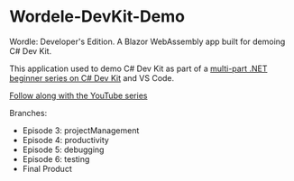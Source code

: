 # Wordele-DevKit-Demo

Wordle: Developer's Edition. A Blazor WebAssembly app built for demoing C# Dev Kit.

This application used to demo C# Dev Kit as part of a [multi-part .NET beginner series on C# Dev Kit](https://github.com/dotnet/beginner-series/tree/main/VS%20Code%20and%20the%20C%23%20Dev%20Kit) and VS Code.

[Follow along with the YouTube series](https://www.youtube.com/watch?v=tFCZw-wZVtg&list=PLdo4fOcmZ0oWUrumb503vY3v6O3u3P4rW&index=1)

Branches:

- Episode 3: projectManagement
- Episode 4: productivity
- Episode 5: debugging
- Episode 6: testing
- Final Product
